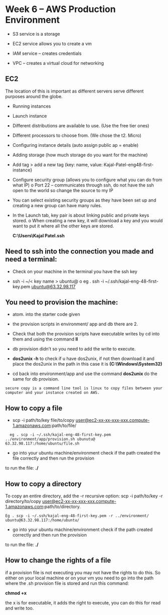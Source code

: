 # Week 6 – AWS	Production Environment 	

-	S3 service is a storage

-	EC2 service allows you to create a vm

-	IAM service – creates credentials

-	VPC – creates a virtual cloud for networking

## EC2

The location of this is important as different servers serve different purposes around the globe.

-	Running instances

-	Launch instance

-	Different distributions are available to use. (Use the free tier ones)

-	Different processors to choose from. (We chose the t2. Micro)

-	Configuring instance details (auto assign public ap = enable)

-	Adding storage (how much storage do you want for the machine)

-	Add tag > add a new tag (key: name, value: Kajal-Patel-eng48-first-instance}

-	Configure security group (allows you to configure what you can do from what IP)
o	Port 22 – communicates through ssh, do not have the ssh open to the world so change the source to my IP

-	You can select existing security groups as they have been set up and creating a new group can have many rules.

-	In the Launch tab, key pair is about linking public and private keys stored.
o	When creating a new key, it will download a key and you would want to put it where all the other keys are stored.

	 **C:\Users\Kajal Patel\.ssh**

## Need to ssh into the connection you made and need a terminal:
-	Check on your machine in the terminal you have the ssh key

-	ssh -i ~/< key name > ubuntu@ <IPV4 public IP >
o	eg . ssh -i ~/.ssh/kajal-eng-48-first-key.pem ubuntu@63.32.98.117


## You need to provision the machine:

-	atom. into the starter code given

-	the provision scripts in environment/ app and db there are 2.

-	Check that both the provision scripts have executable writes by cd into them and using the command **ll**

-	db provision didn’t so you need to add the write to execute.

-	**dos2unix -h** to check if u have dos2unix, if not then download it and place the dos2unix in the path in this case it is **(C:\Windows\System32)**

-	cd back into environment/app and use the command **dos2unix <provision file name>**  do the same for db provision.

````
secure copy is a command line tool is linux to copy files between your computer and your instance created on AWS.
````

## How to copy a file

-	scp -i path/to/key file/to/copy user@ec2-xx-xx-xxx-xxx.compute-1.amazonaws.com:path/to/file/ <name of provision file>
````
  eg . scp -i ~/.ssh/kajal-eng-48-first-key.pem ../environment/app/provision.sh ubunutu@ 63.32.98.117:/home/ubuntu/file.sh
````

-	go into your ubuntu machine/environment check if the path created the file correctly and then run the provision

to run the file: **./<name of provision file>**

## How to copy a directory

To copy an entire directory, add the -r recursive option: scp -i path/to/key -r directory/to/copy user@ec2-xx-xx-xxx-xxx.compute-1.amazonaws.com:path/to/directory.

````
Eg . scp -i ~/.ssh/kajal-eng-48-first-key.pem -r ../environment/ ubuntu@63.32.98.117:/home/ubuntu/
````

-	go into your ubuntu machine/environment check if the path created correctly and then run the provision

  to run the file: **./<name of provision file>**

## How to change the rights of a file

if a provision file is not executing you may not have the rights to do this. So either on your local machine or on your vm you need to go into the path where the .sh provision file is stored and run this command:

**chmod +x <provision file name>**

the x is for executable, it adds the right to execute, you can do this for read and write too.
